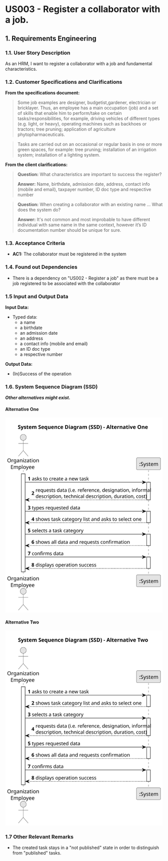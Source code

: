 # US003 - Register a collaborator with a job. 


## 1. Requirements Engineering

### 1.1. User Story Description 

As an HRM, I want to register a collaborator with a job and fundamental
characteristics.
### 1.2. Customer Specifications and Clarifications 

**From the specifications document:**

> Some job examples are designer, budgetist,gardener, electrician or bricklayer. Thus, an employee has a main occupation (job) and  a set of skills that enable him to perform/take on certain tasks/responsibilities, for example, driving vehicles of different types (e.g. light, or heavy), operating machines such
as backhoes or tractors; tree pruning; application of agriculture phytopharmaceuticals.


> Tasks are carried out on an occasional or regular basis in one or more green spaces, for example: tree pruning; 
installation of an irrigation system; installation of a lighting system.

**From the client clarifications:**

> **Question:** What characteristics are important to success the register?
>
> **Answer:** Name, birthdate, admission date, address, contact info (mobile and email), taxpayer number, ID doc type and respective number

> **Question:** When creating a collaborator with an existing name ... What does the system do?
>
> **Answer:** It's not common and most improbable to have different individual with same name in the same context, however it’s ID documentation number should be unique for sure.       


### 1.3. Acceptance Criteria

* **AC1:** The collaborator must be registered in the system

 

### 1.4. Found out Dependencies

* There is a dependency on "US002 - Register a job" as there must be a job registered to be associated with the collaborator

### 1.5 Input and Output Data

**Input Data:**

* Typed data:
    * a name
    * a birthdate 
    * an admission date
    * an address
    * a contact info (mobile and email)
    * an ID doc type
    * a respective number
	 

**Output Data:**

* (In)Success of the operation

### 1.6. System Sequence Diagram (SSD)

**_Other alternatives might exist._**

#### Alternative One

![System Sequence Diagram - Alternative One](svg/us006-system-sequence-diagram-alternative-one.svg)

#### Alternative Two

![System Sequence Diagram - Alternative Two](svg/us006-system-sequence-diagram-alternative-two.svg)

### 1.7 Other Relevant Remarks

* The created task stays in a "not published" state in order to distinguish from "published" tasks.
